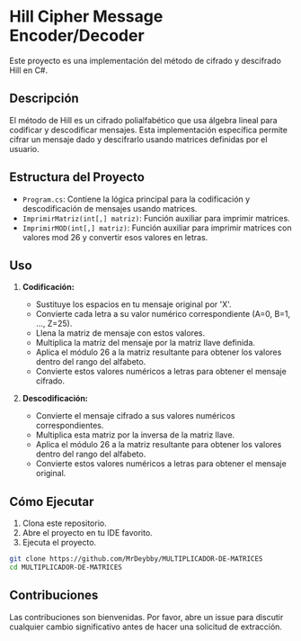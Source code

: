 # Hill Cipher Message Encoder/Decoder

Este proyecto es una implementación del método de cifrado y descifrado Hill en C#.

## Descripción

El método de Hill es un cifrado polialfabético que usa álgebra lineal para codificar y descodificar mensajes. Esta implementación específica permite cifrar un mensaje dado y descifrarlo usando matrices definidas por el usuario.

## Estructura del Proyecto

- `Program.cs`: Contiene la lógica principal para la codificación y descodificación de mensajes usando matrices.
- `ImprimirMatriz(int[,] matriz)`: Función auxiliar para imprimir matrices.
- `ImprimirMOD(int[,] matriz)`: Función auxiliar para imprimir matrices con valores mod 26 y convertir esos valores en letras.

## Uso

1. **Codificación:**
   - Sustituye los espacios en tu mensaje original por 'X'.
   - Convierte cada letra a su valor numérico correspondiente (A=0, B=1, ..., Z=25).
   - Llena la matriz de mensaje con estos valores.
   - Multiplica la matriz del mensaje por la matriz llave definida.
   - Aplica el módulo 26 a la matriz resultante para obtener los valores dentro del rango del alfabeto.
   - Convierte estos valores numéricos a letras para obtener el mensaje cifrado.

2. **Descodificación:**
   - Convierte el mensaje cifrado a sus valores numéricos correspondientes.
   - Multiplica esta matriz por la inversa de la matriz llave.
   - Aplica el módulo 26 a la matriz resultante para obtener los valores dentro del rango del alfabeto.
   - Convierte estos valores numéricos a letras para obtener el mensaje original.


## Cómo Ejecutar

1. Clona este repositorio.
2. Abre el proyecto en tu IDE favorito.
3. Ejecuta el proyecto.


```bash
git clone https://github.com/MrDeybby/MULTIPLICADOR-DE-MATRICES
cd MULTIPLICADOR-DE-MATRICES

```
## Contribuciones
Las contribuciones son bienvenidas. Por favor, abre un issue para discutir cualquier cambio significativo antes de hacer una solicitud de extracción.
